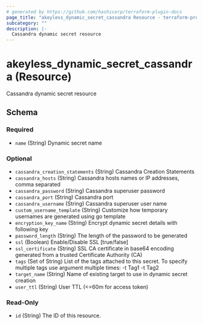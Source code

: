 ```yaml
---
# generated by https://github.com/hashicorp/terraform-plugin-docs
page_title: "akeyless_dynamic_secret_cassandra Resource - terraform-provider-akeyless"
subcategory: ""
description: |-
  Cassandra dynamic secret resource
---
```


# akeyless_dynamic_secret_cassandra (Resource)

Cassandra dynamic secret resource



<!-- schema generated by tfplugindocs -->
## Schema

### Required

- `name` (String) Dynamic secret name

### Optional

- `cassandra_creation_statements` (String) Cassandra Creation Statements
- `cassandra_hosts` (String) Cassandra hosts names or IP addresses, comma separated
- `cassandra_password` (String) Cassandra superuser password
- `cassandra_port` (String) Cassandra port
- `cassandra_username` (String) Cassandra superuser user name
- `custom_username_template` (String) Customize how temporary usernames are generated using go template
- `encryption_key_name` (String) Encrypt dynamic secret details with following key
- `password_length` (String) The length of the password to be generated
- `ssl` (Boolean) Enable/Disable SSL [true/false]
- `ssl_certificate` (String) SSL CA certificate in base64 encoding generated from a trusted Certificate Authority (CA)
- `tags` (Set of String) List of the tags attached to this secret. To specify multiple tags use argument multiple times: -t Tag1 -t Tag2
- `target_name` (String) Name of existing target to use in dynamic secret creation
- `user_ttl` (String) User TTL (<=60m for access token)

### Read-Only

- `id` (String) The ID of this resource.



